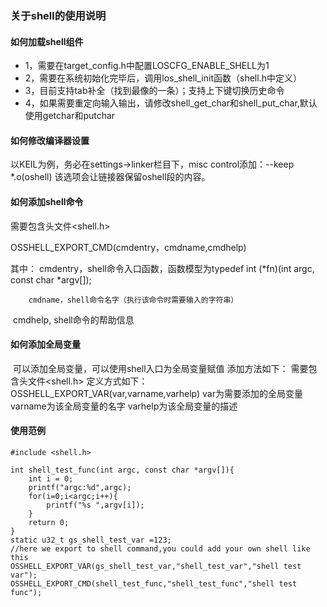 ### 关于shell的使用说明

#### 如何加载shell组件

* 1，需要在target_config.h中配置LOSCFG_ENABLE_SHELL为1
* 2，需要在系统初始化完毕后，调用los_shell_init函数（shell.h中定义）
* 3，目前支持tab补全（找到最像的一条）；支持上下键切换历史命令
* 4，如果需要重定向输入输出，请修改shell_get_char和shell_put_char,默认使用getchar和putchar

#### 如何修改编译器设置
以KEIL为例，务必在settings->linker栏目下，misc control添加：--keep *.o(oshell)
该选项会让链接器保留oshell段的内容。
#### 如何添加shell命令

  需要包含头文件<shell.h>

  OSSHELL_EXPORT_CMD(cmdentry，cmdname,cmdhelp)

  其中： cmdentry，shell命令入口函数，函数模型为typedef int (*fn)(int argc, const char *argv[]); 

  	    cmdname，shell命令名字（执行该命令时需要输入的字符串）

  ​        cmdhelp, shell命令的帮助信息

#### 如何添加全局变量

​    可以添加全局变量，可以使用shell入口为全局变量赋值
    添加方法如下：
    需要包含头文件<shell.h>
    定义方式如下：
    OSSHELL_EXPORT_VAR(var,varname,varhelp)
    var为需要添加的全局变量
    varname为该全局变量的名字
    varhelp为该全局变量的描述

  #### 使用范例
```
#include <shell.h>

int shell_test_func(int argc, const char *argv[]){
    int i = 0;
    printf("argc:%d",argc);
    for(i=0;i<argc;i++){
        printf("%s ",argv[i]);
    }
    return 0;
}
static u32_t gs_shell_test_var =123;
//here we export to shell command,you could add your own shell like this
OSSHELL_EXPORT_VAR(gs_shell_test_var,"shell_test_var","shell test var");
OSSHELL_EXPORT_CMD(shell_test_func,"shell_test_func","shell test func");
```


  ​              

  

